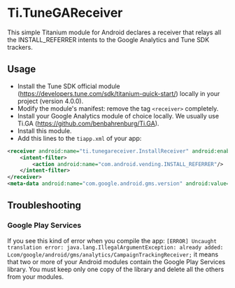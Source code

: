 # Ti.TuneGAReceiver

This simple Titanium module for Android declares a receiver that relays all the INSTALL_REFERRER intents to the Google Analytics and Tune SDK trackers.

## Usage

- Install the Tune SDK official module (https://developers.tune.com/sdk/titanium-quick-start/) locally in your project (version 4.0.0).
- Modify the module's manifest: remove the tag `<receiver>` completely.
- Install your Google Analytics module of choice locally. We usually use Ti.GA (https://github.com/benbahrenburg/Ti.GA).
- Install this module.
- Add this lines to the `tiapp.xml` of your app:

```xml
<receiver android:name="ti.tunegareceiver.InstallReceiver" android:enabled="true" android:exported="true">
	<intent-filter>
		<action android:name="com.android.vending.INSTALL_REFERRER"/>
	</intent-filter>
</receiver>
<meta-data android:name="com.google.android.gms.version" android:value="@integer/google_play_services_version"/>
```

## Troubleshooting

### Google Play Services

If you see this kind of error when you compile the app:
`[ERROR] Uncaught translation error: java.lang.IllegalArgumentException: already added: Lcom/google/android/gms/analytics/CampaignTrackingReceiver;`
it means that two or more of your Android modules contain the Google Play Services library. You must keep only one copy of the library and delete all the others from your modules.